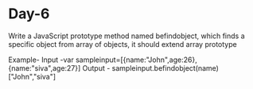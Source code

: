 # Day-6


Write a JavaScript prototype method named befindobject, which finds a specific object from array of objects, it should extend array prototype

Example- 
Input -var sampleinput=[{name:"John",age:26},{name:"siva",age:27}]
Output - sampleinput.befindobject(name)
["John","siva"]
